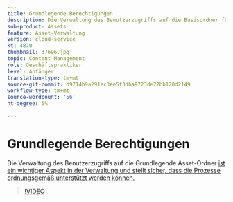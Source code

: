 ```yaml
---
title: Grundlegende Berechtigungen
description: Die Verwaltung des Benutzerzugriffs auf die Basisordner für Assets ist ein wichtiger Aspekt der Verwaltung und stellt sicher, dass die Prozesse ordnungsgemäß unterstützt werden können.
sub-product: Assets
feature: Asset-Verwaltung
version: cloud-service
kt: 4870
thumbnail: 37696.jpg
topic: Content Management
role: Geschäftspraktiker
level: Anfänger
translation-type: tm+mt
source-git-commit: d9714b9a291ec3ee5f3dba9723de72bb120d2149
workflow-type: tm+mt
source-wordcount: '56'
ht-degree: 5%

---
```



# Grundlegende Berechtigungen

Die Verwaltung des Benutzerzugriffs auf die Grundlegende Asset-Ordner [ist ein wichtiger Aspekt in der Verwaltung und stellt sicher, dass die Prozesse ordnungsgemäß unterstützt werden können.](./baseline-folders.md)

>[!VIDEO](https://video.tv.adobe.com/v/37696/?quality=12&learn=on&hidetitle=true)
